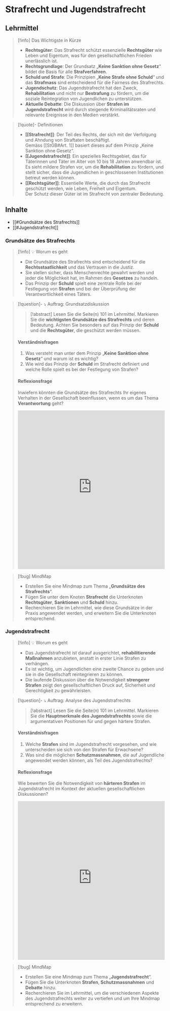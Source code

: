 # Strafrecht und Jugendstrafrecht
## Lehrmittel

> [!info] Das Wichtigste in Kürze  
> - **Rechtsgüter**: Das Strafrecht schützt essenzielle **Rechtsgüter** wie Leben und Eigentum, was für den gesellschaftlichen Frieden unerlässlich ist.  
> - **Rechtsgrundlage**: Der Grundsatz „**Keine Sanktion ohne Gesetz**“ bildet die Basis für alle **Strafverfahren**.  
> - **Schuld und Strafe**: Die Prinzipien „**Keine Strafe ohne Schuld**“ und das **Strafmass** sind entscheidend für die Fairness des Strafrechts.  
> - **Jugendschutz**: Das Jugendstrafrecht hat den Zweck, **Rehabilitation** und nicht nur **Bestrafung** zu fördern, um die soziale Reintegration von Jugendlichen zu unterstützen.  
> - **Aktuelle Debatte**: Die Diskussion über **Strafen im Jugendstrafrecht** wird durch steigende Kriminalitätsraten und relevante Ereignisse in den Medien verstärkt.

> [!quote]- Definitionen  
>- **[[Strafrecht]]**: Der Teil des Rechts, der sich mit der Verfolgung und Ahndung von Straftaten beschäftigt.  
> Gemäss [[StGB#Art. 1]] basiert dieses auf dem Prinzip „Keine Sanktion ohne Gesetz“.  
>- **[[Jugendstrafrecht]]**: Ein spezielles Rechtsgebiet, das für Täterinnen und Täter im Alter von 10 bis 18 Jahren anwendbar ist.  
> Es sieht mildere Strafen vor, um die **Rehabilitation** zu fördern, und stellt sicher, dass die Jugendlichen in geschlossenen Institutionen betreut werden können.  
>- **[[Rechtsgüter]]**: Essentielle Werte, die durch das Strafrecht geschützt werden, wie Leben, Freiheit und Eigentum.  
> Der Schutz dieser Güter ist im Strafrecht von zentraler Bedeutung.

## Inhalte
- [[#Grundsätze des Strafrechts]]
- [[#Jugendstrafrecht]]

### Grundsätze des Strafrechts

> [!info] 💡 Worum es geht  
> - Die Grundsätze des Strafrechts sind entscheidend für die **Rechtsstaatlichkeit** und das Vertrauen in die Justiz.  
> - Sie stellen sicher, dass Menschenrechte gewahrt werden und jeder die Möglichkeit hat, im Rahmen des **Gesetzes** zu handeln.  
> - Das Prinzip der **Schuld** spielt eine zentrale Rolle bei der Festlegung von **Strafen** und bei der Überprüfung der Verantwortlichkeit eines Täters.

> [!question]- ⤵ Auftrag: Grundsatzdiskussion  
>> [!abstract] Lesen Sie die Seite(n) 101 im Lehrmittel. Markieren Sie die **wichtigsten Grundsätze des Strafrechts** und deren Bedeutung. Achten Sie besonders auf das Prinzip der **Schuld** und die **Rechtsgüter**, die geschützt werden müssen.  
>#### Verständnisfragen  
>1. Was versteht man unter dem Prinzip „**Keine Sanktion ohne Gesetz**“ und warum ist es wichtig?  
>2. Wie wird das Prinzip der **Schuld** im Strafrecht definiert und welche Rolle spielt es bei der Festlegung von Strafen?  
>#### Reflexionsfrage  
>Inwiefern könnten die Grundsätze des Strafrechts Ihr eigenes Verhalten in der Gesellschaft beeinflussen, wenn es um das Thema **Verantwortung** geht?  
><iframe src="https://allgemeinbildung.github.io/abubox/answers.html?assignmentId=Grundsatzdiskussion" style="border:0px #ffffff none;" name="myiFrame" scrolling="no" frameborder="1" marginheight="0px" marginwidth="0px" height="500px" width="100%" allowfullscreen></iframe>

> [!bug] MindMap  
> - Erstellen Sie eine Mindmap zum Thema „**Grundsätze des Strafrechts**“.  
> - Fügen Sie unter dem Knoten **Strafrecht** die Unterknoten **Rechtsgüter**, **Sanktionen** und **Schuld** hinzu.  
> - Recherchieren Sie im Lehrmittel, wie diese Grundsätze in der Praxis angewendet werden, und erweitern Sie die Unterknoten entsprechend.

### Jugendstrafrecht

> [!info] 💡 Worum es geht  
> - Das Jugendstrafrecht ist darauf ausgerichtet, **rehabilitierende Maßnahmen** anzubieten, anstatt in erster Linie Strafen zu verhängen.  
> - Es ist wichtig, um Jugendlichen eine zweite Chance zu geben und sie in die Gesellschaft reintegrieren zu können.  
> - Die laufende Diskussion über die Notwendigkeit **strengerer Strafen** zeigt den gesellschaftlichen Druck auf, Sicherheit und Gerechtigkeit zu gewährleisten.

> [!question]- ⤵ Auftrag: Analyse des Jugendstrafrechts  
>> [!abstract] Lesen Sie die Seite(n) 101 im Lehrmittel. Markieren Sie die **Hauptmerkmale des Jugendstrafrechts** sowie die argumentativen Positionen für und gegen härtere Strafen.  
>#### Verständnisfragen  
>1. Welche **Strafen** sind im Jugendstrafrecht vorgesehen, und wie unterscheiden sie sich von den Strafen für Erwachsene?  
>2. Was sind die möglichen **Schutzmassnahmen**, die auf Jugendliche angewendet werden können, als Teil des Jugendstrafrechts?  
>#### Reflexionsfrage  
>Wie bewerten Sie die Notwendigkeit von **härteren Strafen** im Jugendstrafrecht im Kontext der aktuellen gesellschaftlichen Diskussionen?  
><iframe src="https://allgemeinbildung.github.io/abubox/answers.html?assignmentId=Analyse%20des%20Jugendstrafrechts" style="border:0px #ffffff none;" name="myiFrame" scrolling="no" frameborder="1" marginheight="0px" marginwidth="0px" height="500px" width="100%" allowfullscreen></iframe>

> [!bug] MindMap  
> - Erstellen Sie eine Mindmap zum Thema „**Jugendstrafrecht**“.  
> - Fügen Sie die Unterknoten **Strafen**, **Schutzmassnahmen** und **Debatte** hinzu.  
> - Recherchieren Sie im Lehrmittel, um die verschiedenen Aspekte des Jugendstrafrechts weiter zu vertiefen und um Ihre Mindmap entsprechend zu erweitern.  

